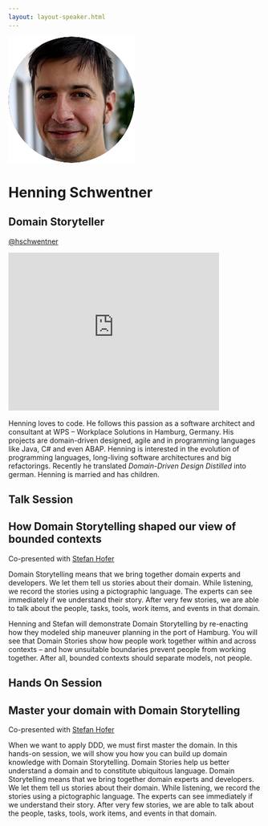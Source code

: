 ```yaml
---
layout: layout-speaker.html
---
```


<div class="container section featured-speaker">
  <div class="row">
    <div class="col-xs-12 col-sm-2 img-container">
      <img class="speaker-page-img" src="../img/speakers/Henning-Schwentner-ON.png">
    </div>
    <div class="col-xs-12 col-sm-10 copy-container">
      <h1 class="speaker-header">Henning Schwentner</h1>
      <h2 class="speaker-subtitle">Domain Storyteller</h2>
      <p class="copy"><a class="speaker-handle" href="https://twitter.com/hschwentner" target="_blank">@hschwentner</a></p>
      <div class="video-responsive">
        <iframe width="420" height="315" src="http://www.youtube.com/embed/MPQfb7fsw3I" frameborder="0" allowfullscreen></iframe>
      </div>
      <p class="copy"></p>
      <p class="copy">Henning loves to code. He follows this passion as a software architect and consultant at WPS – Workplace Solutions in Hamburg, Germany. His projects are domain-driven designed, agile and in programming languages like Java, C# and even ABAP. Henning is interested in the evolution of programming languages, long-living software architectures and big refactorings. Recently he translated <em>Domain-Driven Design Distilled</em> into german. Henning is married and has children.</p>
      <h2 class="speaker-subheader">Talk Session</h2>
      <h2 class="speaker-subheader gold">How Domain Storytelling shaped our view of bounded contexts</h2>
      <p class="copy">Co-presented with <a href="Stefan-Hofer.html">Stefan Hofer</a></p>
      <p class="copy">Domain Storytelling means that we bring together domain experts and developers. We let them tell us stories about their domain. While listening, we record the stories using a pictographic language. The experts can see immediately if we understand their story. After very few stories, we are able to talk about the people, tasks, tools, work items, and events in that domain.</p>
      <p class="copy">Henning and Stefan will demonstrate Domain Storytelling by re-enacting how they modeled ship maneuver planning in the port of Hamburg. You will see that Domain Stories show how people work together within and across contexts – and how unsuitable boundaries prevent people from working together. After all, bounded contexts should separate models, not people.</p>
      <h2 class="speaker-subheader">Hands On Session</h2>
      <h2 class="speaker-subheader gold">Master your domain with Domain Storytelling</h2>
      <p class="copy">Co-presented with <a href="stefan-hofer.html">Stefan Hofer</a></p>
      <p class="copy">When we want to apply DDD, we must first master the domain. In this hands-on session, we will show you how you can build up domain knowledge with Domain Storytelling. Domain Stories help us better understand a domain and to constitute ubiquitous language. Domain Storytelling means that we bring together domain experts and developers. We let them tell us stories about their domain. While listening, we record the stories using a pictographic language. The experts can see immediately if we understand their story. After very few stories, we are able to talk about the people, tasks, tools, work items, and events in that domain.</p>
      <!--<a class="btn" href="https://ti.to/explore-ddd-conference/2017">Buy Tickets</a>-->
    </div>
  </div>
</div>